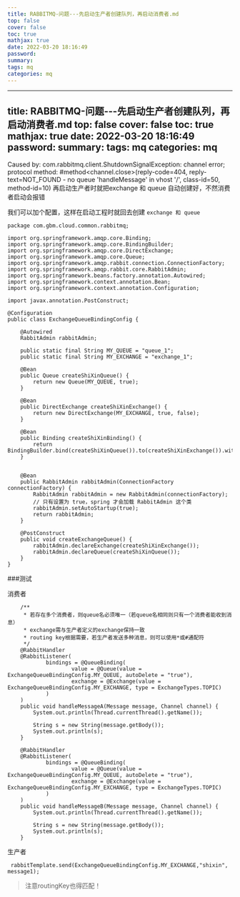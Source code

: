 ```yaml
---
title: RABBITMQ-问题---先启动生产者创建队列，再启动消费者.md
top: false
cover: false
toc: true
mathjax: true
date: 2022-03-20 18:16:49
password:
summary:
tags: mq
categories: mq
---
```

---
title: RABBITMQ-问题---先启动生产者创建队列，再启动消费者.md
top: false
cover: false
toc: true
mathjax: true
date: 2022-03-20 18:16:49
password:
summary:
tags: mq
categories: mq
---
Caused by: com.rabbitmq.client.ShutdownSignalException: channel error; protocol method: #method<channel.close>(reply-code=404, reply-text=NOT_FOUND - no queue 'handleMessage' in vhost '/', class-id=50, method-id=10)
再启动生产者时就把exchange 和 queue 自动创建好，不然消费者启动会报错

我们可以加个配置，这样在启动工程时就回去创建 `exchange 和 queue `
~~~
package com.gbm.cloud.common.rabbitmq;

import org.springframework.amqp.core.Binding;
import org.springframework.amqp.core.BindingBuilder;
import org.springframework.amqp.core.DirectExchange;
import org.springframework.amqp.core.Queue;
import org.springframework.amqp.rabbit.connection.ConnectionFactory;
import org.springframework.amqp.rabbit.core.RabbitAdmin;
import org.springframework.beans.factory.annotation.Autowired;
import org.springframework.context.annotation.Bean;
import org.springframework.context.annotation.Configuration;

import javax.annotation.PostConstruct;

@Configuration
public class ExchangeQueueBindingConfig {

    @Autowired
    RabbitAdmin rabbitAdmin;

    public static final String MY_QUEUE = "queue_1";
    public static final String MY_EXCHANGE = "exchange_1";

    @Bean
    public Queue createShiXinQueue() {
        return new Queue(MY_QUEUE, true);
    }

    @Bean
    public DirectExchange createShiXinExchange() {
        return new DirectExchange(MY_EXCHANGE, true, false);
    }

    @Bean
    public Binding createShiXinBinding() {
        return BindingBuilder.bind(createShiXinQueue()).to(createShiXinExchange()).with("shixin");
    }


    @Bean
    public RabbitAdmin rabbitAdmin(ConnectionFactory connectionFactory) {
        RabbitAdmin rabbitAdmin = new RabbitAdmin(connectionFactory);
        // 只有设置为 true，spring 才会加载 RabbitAdmin 这个类
        rabbitAdmin.setAutoStartup(true);
        return rabbitAdmin;
    }

    @PostConstruct
    public void createExchangeQueue() {
        rabbitAdmin.declareExchange(createShiXinExchange());
        rabbitAdmin.declareQueue(createShiXinQueue());
    }
}
~~~


###测试

消费者
~~~
    /**
     * 若存在多个消费者，则queue名必须唯一（若queue名相同则只有一个消费者能收到消息）
     * exchange需与生产者定义的exchange保持一致
     * routing key根据需要，若生产者发送多种消息，则可以使用*或#通配符
     */
    @RabbitHandler
    @RabbitListener(
            bindings = @QueueBinding(
                    value = @Queue(value = ExchangeQueueBindingConfig.MY_QUEUE, autoDelete = "true"),
                    exchange = @Exchange(value = ExchangeQueueBindingConfig.MY_EXCHANGE, type = ExchangeTypes.TOPIC)
            )
    )
    public void handleMessageA(Message message, Channel channel) {
        System.out.println(Thread.currentThread().getName());

        String s = new String(message.getBody());
        System.out.println(s);
    }

    @RabbitHandler
    @RabbitListener(
            bindings = @QueueBinding(
                    value = @Queue(value = ExchangeQueueBindingConfig.MY_QUEUE, autoDelete = "true"),
                    exchange = @Exchange(value = ExchangeQueueBindingConfig.MY_EXCHANGE, type = ExchangeTypes.TOPIC)
            )
    )
    public void handleMessageB(Message message, Channel channel) {
        System.out.println(Thread.currentThread().getName());

        String s = new String(message.getBody());
        System.out.println(s);
    }
~~~

生产者
~~~
 rabbitTemplate.send(ExchangeQueueBindingConfig.MY_EXCHANGE,"shixin", message1);
~~~
>注意routingKey也得匹配！











